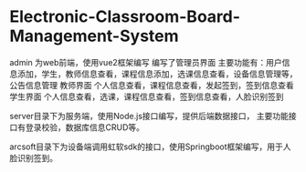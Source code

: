 # Electronic-Classroom-Board-Management-System

admin 为web前端，使用vue2框架编写
编写了管理员界面
主要功能有：用户信息添加，学生，教师信息查看，课程信息添加，选课信息查看，设备信息管理等，公告信息管理
教师界面
个人信息查看，课程信息查看，发起签到，签到信息查看
学生界面
个人信息查看，选课，课程信息查看，签到信息查看，人脸识别签到

server目录下为服务端，使用Node.js接口编写，提供后端数据接口，
主要功能接口有登录校验，数据库信息CRUD等。

arcsoft目录下为设备端调用虹软sdk的接口，使用Springboot框架编写，用于人脸识别签到。
